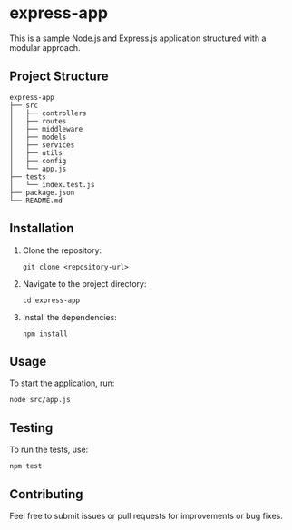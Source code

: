 # express-app

This is a sample Node.js and Express.js application structured with a modular approach.

## Project Structure

```
express-app
├── src
│   ├── controllers
│   ├── routes
│   ├── middleware
│   ├── models
│   ├── services
│   ├── utils
│   ├── config
│   └── app.js
├── tests
│   └── index.test.js
├── package.json
└── README.md
```

## Installation

1. Clone the repository:
   ```
   git clone <repository-url>
   ```

2. Navigate to the project directory:
   ```
   cd express-app
   ```

3. Install the dependencies:
   ```
   npm install
   ```

## Usage

To start the application, run:
```
node src/app.js
```

## Testing

To run the tests, use:
```
npm test
```

## Contributing

Feel free to submit issues or pull requests for improvements or bug fixes.